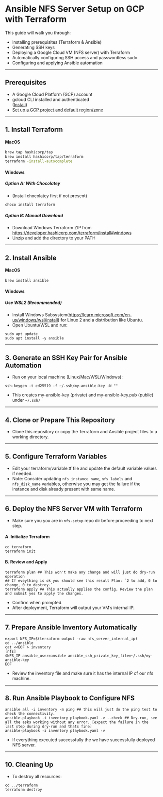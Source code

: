 # Ansible NFS Server Setup on GCP with Terraform

This guide will walk you through:

- Installing prerequisites (Terraform & Ansible)
- Generating SSH keys
- Deploying a Google Cloud VM (NFS server) with Terraform
- Automatically configuring SSH access and passwordless sudo
- Configuring and applying Ansible automation

---

## Prerequisites

- A Google Cloud Platform (GCP) account
- gcloud CLI installed and authenticated  
  ([Install](https://cloud.google.com/sdk/docs/install))
- [Set up a GCP project and default region/zone](https://cloud.google.com/sdk/docs/initializing)

---

## 1. Install Terraform

#### MacOS

```sh
brew tap hashicorp/tap
brew install hashicorp/tap/terraform
terraform -install-autocomplete
```

#### Windows
##### Option A: With Chocolatey

- (Install chocolatey first if not present)
```powershell
choco install terraform
```
##### Option B: Manual Download
- Download Windows Terraform ZIP from https://developer.hashicorp.com/terraform/install#windows
- Unzip and add the directory to your PATH
---

## 2. Install Ansible

#### MacOS

```sh
brew install ansible
```

#### Windows

##### Use WSL2 (Recommended)

- Install Windows Subsystem(https://learn.microsoft.com/en-us/windows/wsl/install) for Linux 2 and a distribution like Ubuntu.
- Open Ubuntu/WSL and run:
```
sudo apt update
sudo apt install -y ansible
```
---

## 3. Generate an SSH Key Pair for Ansible Automation

- Run on your local machine (Linux/Mac/WSL/Windows):
```
ssh-keygen -t ed25519 -f ~/.ssh/my-ansible-key -N ""
```
- This creates my-ansible-key (private) and my-ansible-key.pub (public) under `~/.ssh/`

---

## 4. Clone or Prepare This Repository
- Clone this repository or copy the Terraform and Ansible project files to a working directory.

---

## 5. Configure Terraform Variables

- Edit your terraform/variable.tf file and update the default variable values if needed. 
- Note: Consider updating `nfs_instance_name`, `nfs_labels` and `nfs_disk_name` variables, otherwise you may get the failure if the instance and disk already present with same name.

---

## 6. Deploy the NFS Server VM with Terraform

- Make sure you you are in `nfs-setup` repo dir before proceeding to next step.

#### A. Initialize Terraform
```
cd terraform
terraform init
```
#### B. Review and Apply
```
terraform plan ## This won't make any change and will just do dry-run operation
## If eveything is ok you should see this result Plan: `2 to add, 0 to change, 0 to destroy.`
terraform apply ## This actually applies the config. Review the plan and submit yes to apply the changes. 
```
- Confirm when prompted.
- After deployment, Terraform will output your VM’s internal IP.

---

## 7. Prepare Ansible Inventory Automatically
```
export NFS_IP=$(terraform output -raw nfs_server_internal_ip)
cd ../ansible
cat <<EOF > inventory
[nfs]
$NFS_IP ansible_user=ansible ansible_ssh_private_key_file=~/.ssh/my-ansible-key
EOF
```
- Review the inventory file and make sure it has the internal IP of our nfs machine.

---

## 8. Run Ansible Playbook to Configure NFS
```
ansible all -i inventory -m ping ## this will just do the ping test to check the connectivity.
ansible-playbook -i inventory playbook.yaml -v --check ## Dry-run, see all the asks working without any error. [expect the failure in the last step during dry-run and thats fine]
ansible-playbook -i inventory playbook.yaml -v
```
- If everything executed successfully the we have successfully deployed NFS server.

---

## 10. Cleaning Up
- To destroy all resources:
```
cd ../terraform
terraform destroy
```
